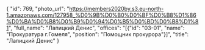 {
    "id": 769,
    "photo_url": "https://members2020by.s3.eu-north-1.amazonaws.com/127958_%D0%9B%D0%B0%D0%BF%D0%B8%D1%86%D0%BA%D0%B8%D0%B9%D0%94%D0%B5%D0%BD%D0%B8%D1%81",
    "full_name": "Лапицкий Денис",
    "offices": "[{\"id\": \"03-01\", \"name\": \"Прокуратура г.Гомеля\", \"position\": \"Помощник прокурора\"}]",
    "title": "Лапицкий Денис"
}